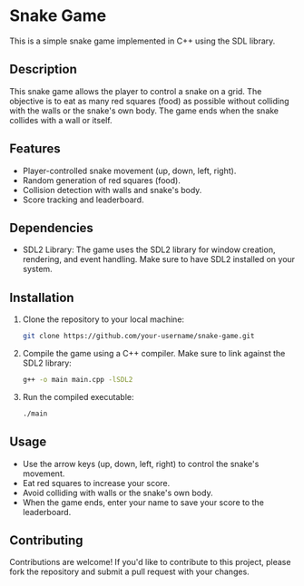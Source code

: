 # Snake Game

This is a simple snake game implemented in C++ using the SDL library.

## Description

This snake game allows the player to control a snake on a grid. The objective is to eat as many red squares (food) as possible without colliding with the walls or the snake's own body. The game ends when the snake collides with a wall or itself.

## Features

- Player-controlled snake movement (up, down, left, right).
- Random generation of red squares (food).
- Collision detection with walls and snake's body.
- Score tracking and leaderboard.

## Dependencies

- SDL2 Library: The game uses the SDL2 library for window creation, rendering, and event handling. Make sure to have SDL2 installed on your system.

## Installation

1. Clone the repository to your local machine:

   ```bash
   git clone https://github.com/your-username/snake-game.git
   ```

2. Compile the game using a C++ compiler. Make sure to link against the SDL2 library:

   ```bash
   g++ -o main main.cpp -lSDL2
   ```

3. Run the compiled executable:

   ```bash
   ./main
   ```

## Usage

- Use the arrow keys (up, down, left, right) to control the snake's movement.
- Eat red squares to increase your score.
- Avoid colliding with walls or the snake's own body.
- When the game ends, enter your name to save your score to the leaderboard.

## Contributing

Contributions are welcome! If you'd like to contribute to this project, please fork the repository and submit a pull request with your changes.



